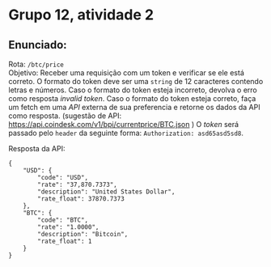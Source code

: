 # Grupo 12, atividade 2

## Enunciado: 
Rota: ```/btc/price```  
Objetivo: Receber uma requisição com um token e verificar se ele está correto. O formato do token deve ser uma ```string``` de 12 caracteres contendo letras e números. Caso o formato do token esteja incorreto, devolva o erro como resposta _invalid token_. Caso o formato do token esteja correto, faça um fetch em uma _API_ externa de sua preferencia e retorne os dados da API como resposta. (sugestão de API: https://api.coindesk.com/v1/bpi/currentprice/BTC.json ) O _token_ será passado pelo ```header``` da seguinte forma: ```Authorization: asd65asd5sd8```.

Resposta da API:  

```
{
    "USD": {
        "code": "USD",
        "rate": "37,870.7373",
        "description": "United States Dollar",
        "rate_float": 37870.7373
    },
    "BTC": {
        "code": "BTC",
        "rate": "1.0000",
        "description": "Bitcoin",
        "rate_float": 1
    }
}
```
